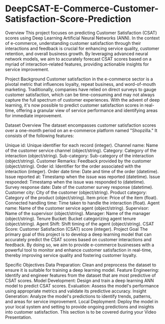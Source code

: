 # DeepCSAT-E-Commerce-Customer-Satisfaction-Score-Prediction
Overview
This project focuses on predicting Customer Satisfaction (CSAT) scores using Deep Learning Artificial Neural Networks (ANN). In the context of e-commerce, understanding customer satisfaction through their interactions and feedback is crucial for enhancing service quality, customer retention, and overall business growth. By leveraging advanced neural network models, we aim to accurately forecast CSAT scores based on a myriad of interaction-related features, providing actionable insights for service improvement.

Project Background
Customer satisfaction in the e-commerce sector is a pivotal metric that influences loyalty, repeat business, and word-of-mouth marketing. Traditionally, companies have relied on direct surveys to gauge customer satisfaction, which can be time-consuming and may not always capture the full spectrum of customer experiences. With the advent of deep learning, it's now possible to predict customer satisfaction scores in real-time, offering a granular view of service performance and identifying areas for immediate improvement.

Dataset Overview
The dataset encompasses customer satisfaction scores over a one-month period on an e-commerce platform named "Shopzilla." It consists of the following features:

Unique id: Unique identifier for each record (integer).
Channel name: Name of the customer service channel (object/string).
Category: Category of the interaction (object/string).
Sub-category: Sub-category of the interaction (object/string).
Customer Remarks: Feedback provided by the customer (object/string).
Order id: Identifier for the order associated with the interaction (integer).
Order date time: Date and time of the order (datetime).
Issue reported at: Timestamp when the issue was reported (datetime).
Issue responded: Timestamp when the issue was responded to (datetime).
Survey response date: Date of the customer survey response (datetime).
Customer city: City of the customer (object/string).
Product category: Category of the product (object/string).
Item price: Price of the item (float).
Connected handling time: Time taken to handle the interaction (float).
Agent name: Name of the customer service agent (object/string).
Supervisor: Name of the supervisor (object/string).
Manager: Name of the manager (object/string).
Tenure Bucket: Bucket categorizing agent tenure (object/string).
Agent Shift: Shift timing of the agent (object/string).
CSAT Score: Customer Satisfaction (CSAT) score (integer).
Project Goal
The primary goal of this project is to develop a deep learning model that can accurately predict the CSAT scores based on customer interactions and feedback. By doing so, we aim to provide e-commerce businesses with a powerful tool to monitor and enhance customer satisfaction in real-time, thereby improving service quality and fostering customer loyalty.

Specific Objectives
Data Preparation: Clean and preprocess the dataset to ensure it is suitable for training a deep learning model.
Feature Engineering: Identify and engineer features from the dataset that are most predictive of CSAT scores.
Model Development: Design and train a deep learning ANN model to predict CSAT scores.
Evaluation: Assess the model's performance using appropriate metrics and validate its predictive accuracy.
Insight Generation: Analyze the model's predictions to identify trends, patterns, and areas for service improvement.
Local Deployment: Deploy the model in your local system and setting to provide ongoing predictions and insights into customer satisfaction. This section is to be covered during your Video Presentation.
